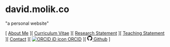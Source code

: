 # david.molik.co
"a personal website"

[ [About Me](/index.md) ][ [Curriculum Vitae](/cv.md) ][ [Research Statement](/research.md) ][ [Teaching Statement](/teaching.md) ][ [Contact](/contact.md) ][ [![ORCID iD icon](https://orcid.org/sites/default/files/images/orcid_16x16.png) ORCID](https://orcid.org/0000-0003-3192-6538) ][ [<img src="/assets/GitHub-Mark-32px.png" height="16" width="16"> Github](https://github.com/molikd) ]

